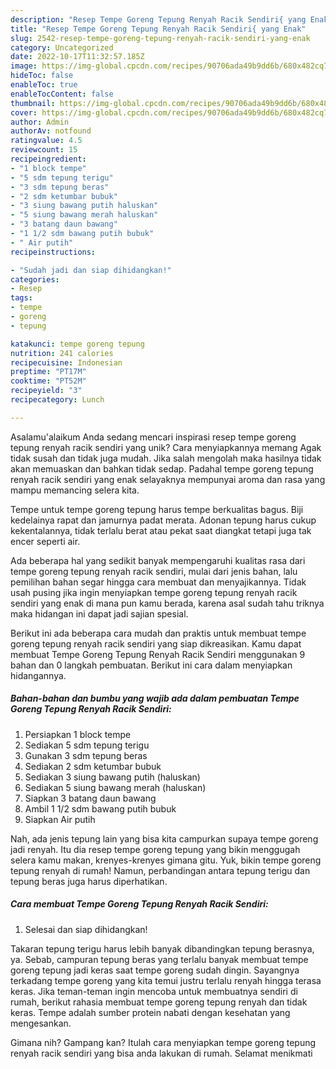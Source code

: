 ```yaml
---
description: "Resep Tempe Goreng Tepung Renyah Racik Sendiri{ yang Enak"
title: "Resep Tempe Goreng Tepung Renyah Racik Sendiri{ yang Enak"
slug: 2542-resep-tempe-goreng-tepung-renyah-racik-sendiri-yang-enak
category: Uncategorized
date: 2022-10-17T11:32:57.185Z
image: https://img-global.cpcdn.com/recipes/90706ada49b9dd6b/680x482cq70/tempe-goreng-tepung-renyah-racik-sendiri-foto-resep-utama.jpg
hideToc: false
enableToc: true
enableTocContent: false
thumbnail: https://img-global.cpcdn.com/recipes/90706ada49b9dd6b/680x482cq70/tempe-goreng-tepung-renyah-racik-sendiri-foto-resep-utama.jpg
cover: https://img-global.cpcdn.com/recipes/90706ada49b9dd6b/680x482cq70/tempe-goreng-tepung-renyah-racik-sendiri-foto-resep-utama.jpg
author: Admin
authorAv: notfound
ratingvalue: 4.5
reviewcount: 15
recipeingredient:
- "1 block tempe"
- "5 sdm tepung terigu"
- "3 sdm tepung beras"
- "2 sdm ketumbar bubuk"
- "3 siung bawang putih haluskan"
- "5 siung bawang merah haluskan"
- "3 batang daun bawang"
- "1 1/2 sdm bawang putih bubuk"
- " Air putih"
recipeinstructions:

- "Sudah jadi dan siap dihidangkan!"
categories:
- Resep
tags:
- tempe
- goreng
- tepung

katakunci: tempe goreng tepung 
nutrition: 241 calories
recipecuisine: Indonesian
preptime: "PT17M"
cooktime: "PT52M"
recipeyield: "3"
recipecategory: Lunch

---
```



Asalamu'alaikum Anda sedang mencari inspirasi resep tempe goreng tepung renyah racik sendiri yang unik? Cara menyiapkannya memang Agak tidak susah dan tidak juga mudah. Jika salah mengolah maka hasilnya tidak akan memuaskan dan bahkan tidak sedap. Padahal tempe goreng tepung renyah racik sendiri yang enak selayaknya mempunyai aroma dan rasa yang mampu memancing selera kita.


Tempe untuk tempe goreng tepung harus tempe berkualitas bagus. Biji kedelainya rapat dan jamurnya padat merata. Adonan tepung harus cukup kekentalannya, tidak terlalu berat atau pekat saat diangkat tetapi juga tak encer seperti air.

Ada beberapa hal yang sedikit banyak mempengaruhi kualitas rasa dari tempe goreng tepung renyah racik sendiri, mulai dari jenis bahan, lalu pemilihan bahan segar hingga cara membuat dan menyajikannya. Tidak usah pusing jika ingin menyiapkan tempe goreng tepung renyah racik sendiri yang enak di mana pun kamu berada, karena asal sudah tahu triknya maka hidangan ini dapat jadi sajian spesial.


Berikut ini ada beberapa cara mudah dan praktis untuk membuat tempe goreng tepung renyah racik sendiri yang siap dikreasikan. Kamu dapat membuat Tempe Goreng Tepung Renyah Racik Sendiri menggunakan 9 bahan dan 0 langkah pembuatan. Berikut ini cara dalam menyiapkan hidangannya.

<!--inarticleads1-->

##### Bahan-bahan dan bumbu yang wajib ada dalam pembuatan Tempe Goreng Tepung Renyah Racik Sendiri:

1. Persiapkan 1 block tempe
1. Sediakan 5 sdm tepung terigu
1. Gunakan 3 sdm tepung beras
1. Sediakan 2 sdm ketumbar bubuk
1. Sediakan 3 siung bawang putih (haluskan)
1. Sediakan 5 siung bawang merah (haluskan)
1. Siapkan 3 batang daun bawang
1. Ambil 1 1/2 sdm bawang putih bubuk
1. Siapkan  Air putih


Nah, ada jenis tepung lain yang bisa kita campurkan supaya tempe goreng jadi renyah. Itu dia resep tempe goreng tepung yang bikin menggugah selera kamu makan, krenyes-krenyes gimana gitu. Yuk, bikin tempe goreng tepung renyah di rumah! Namun, perbandingan antara tepung terigu dan tepung beras juga harus diperhatikan. 

<!--inarticleads2-->

##### Cara membuat Tempe Goreng Tepung Renyah Racik Sendiri:


1. Selesai dan siap dihidangkan!

Takaran tepung terigu harus lebih banyak dibandingkan tepung berasnya, ya. Sebab, campuran tepung beras yang terlalu banyak membuat tempe goreng tepung jadi keras saat tempe goreng sudah dingin. Sayangnya terkadang tempe goreng yang kita temui justru terlalu renyah hingga terasa keras. Jika teman-teman ingin mencoba untuk membuatnya sendiri di rumah, berikut rahasia membuat tempe goreng tepung renyah dan tidak keras. Tempe adalah sumber protein nabati dengan kesehatan yang mengesankan. 

Gimana nih? Gampang kan? Itulah cara menyiapkan tempe goreng tepung renyah racik sendiri yang bisa anda lakukan di rumah. Selamat menikmati
